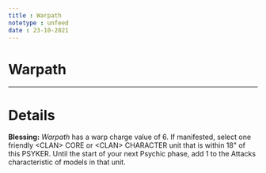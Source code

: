 ```yaml
---
title : Warpath
notetype : unfeed
date : 23-10-2021
---
```


# Warpath

---

# Details

**Blessing:** _Warpath_ has a warp charge value of 6. If manifested, select one friendly \<CLAN> CORE or \<CLAN> CHARACTER unit that is within 18" of this PSYKER. Until the start of your next Psychic phase, add 1 to the Attacks characteristic of models in that unit.